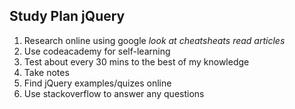 ## Study Plan jQuery

1. Research online using google
    *look at cheatsheats*
    *read articles*
2. Use codeacademy for self-learning 
3. Test about every 30 mins to the best of my knowledge
4. Take notes 
5. Find jQuery examples/quizes online
6. Use stackoverflow to answer any questions